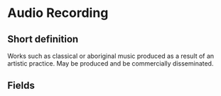 # Audio Recording
## Short definition
Works such as classical or aboriginal music produced as a result of an artistic practice. May be produced and be commercially disseminated.
## Fields
